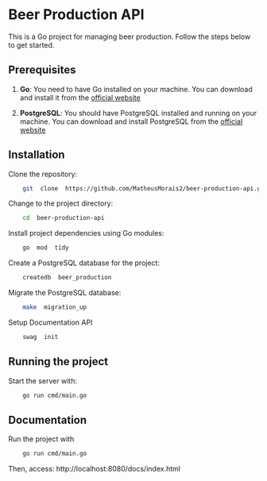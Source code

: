 # Beer Production API

  

This is a Go project for managing beer production. Follow the steps below to get started.

  

## Prerequisites

  

1.  **Go**: You need to have Go installed on your machine. You can download and install it from the [official website](https://golang.org/dl/)

2.  **PostgreSQL**: You should have PostgreSQL installed and running on your machine. You can download and install PostgreSQL from the [official website](https://www.postgresql.org/download/linux/)

 

## Installation

  

Clone the repository:


```bash
	git  clone  https://github.com/MatheusMorais2/beer-production-api.git
```

  

Change to the project directory:

  

```bash
	cd  beer-production-api
```

  

Install project dependencies using Go modules:
```bash
	go  mod  tidy
```

Create a PostgreSQL database for the project:

 
```bash
	createdb  beer_production
```

Migrate the PostgreSQL database:

```bash
	make  migration_up
```

  

Setup Documentation API

```bash
	swag  init
```

## Running the project
Start the server with:
```bash
	go run cmd/main.go
```

## Documentation
Run the project with
```bash
	go run cmd/main.go
```

Then, access:
	http://localhost:8080/docs/index.html
